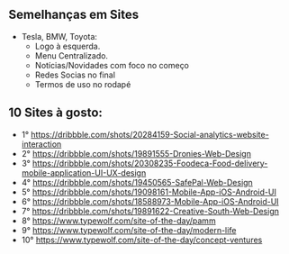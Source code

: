 ## Semelhanças em Sites
* Tesla, BMW, Toyota:
    - Logo à esquerda.
    - Menu Centralizado.
    - Notícias/Novidades com foco no começo
    - Redes Socias no final
    - Termos de uso no rodapé

## 10 Sites à gosto:
* 1° https://dribbble.com/shots/20284159-Social-analytics-website-interaction
* 2° https://dribbble.com/shots/19891555-Dronies-Web-Design
* 3° https://dribbble.com/shots/20308235-Foodeca-Food-delivery-mobile-application-UI-UX-design
* 4° https://dribbble.com/shots/19450565-SafePal-Web-Design
* 5° https://dribbble.com/shots/19098161-Mobile-App-iOS-Android-UI
* 6° https://dribbble.com/shots/18588973-Mobile-App-iOS-Android-UI
* 7° https://dribbble.com/shots/19891622-Creative-South-Web-Design
* 8° https://www.typewolf.com/site-of-the-day/pamm
* 9° https://www.typewolf.com/site-of-the-day/modern-life
* 10° https://www.typewolf.com/site-of-the-day/concept-ventures
